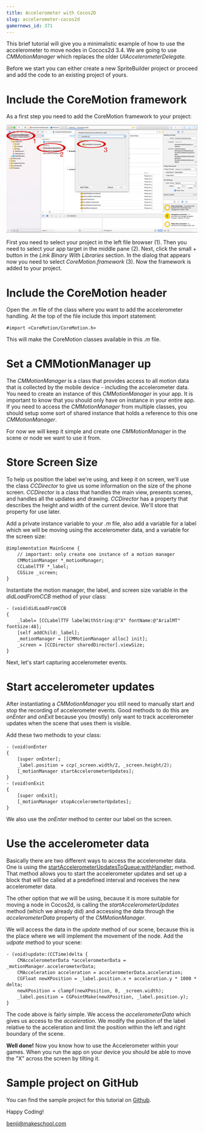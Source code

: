 ```yaml
---
title: Accelerometer with Cocos2D
slug: accelerometer-cocos2d
gamernews_id: 371
---            
```


This brief tutorial will give you a minimalistic example of how to use the accelerometer to move nodes in Cococs2d 3.4. We are going to use *CMMotionManager* which replaces the older *UIAccelerometerDelegate.* 

Before we start you can either create a new SpriteBuilder project or proceed and add the code to an existing project of yours.

# Include the CoreMotion framework

As a first step you need to add the CoreMotion framework to your project:

![](./screenshot.png)

First you need to select your project in the left file browser (1). Then you need to select your app target in the middle pane (2). Next, click the small + button in the *Link Binary With Libraries* section. In the dialog that appears now you need to select *CoreMotion.framework* (3). Now the framework is added to your project.

# Include the CoreMotion header

Open the *.m* file of the class where you want to add the accelerometer handling. At the top of the file include this import statement:

    #import <CoreMotion/CoreMotion.h>

This will make the CoreMotion classes available in this *.m* file.

# Set a CMMotionManager up

The *CMMotionManager* is a class that provides access to all motion data that is collected by the mobile device - including the accelerometer data. You need to create an instance of this *CMMotionManager* in your app. It is important to know that you should only have on instance in your entire app. If you need to access the *CMMotionManager* from multiple classes, you should setup some sort of shared instance that holds a reference to this one *CMMotionManager*.

For now we will keep it simple and create one *CMMotionManager* in the scene or node we want to use it from.

# Store Screen Size

To help us position the label we're using, and keep it on screen, we'll use the class *CCDirector* to give us some information on the size of the phone screen.  *CCDirector* is a class that handles the main view, presents scenes, and handles all the updates and drawing.  *CCDirector* has a property that describes the height and width of the current device.  We'll store that property for use later.

Add a private instance variable to your *.m* file, also add a variable for a label which we will be moving using the accelerometer data, and a variable for the screen size:

    @implementation MainScene {
        // important: only create one instance of a motion manager
        CMMotionManager *_motionManager;
        CCLabelTTF *_label;
        CGSize _screen;
    }

Instantiate the motion manager, the label, and screen size variable in the *didLoadFromCCB* method of your class:

    - (void)didLoadFromCCB
    {
        _label= [CCLabelTTF labelWithString:@"X" fontName:@"ArialMT" fontSize:48];
        [self addChild:_label];
        _motionManager = [[CMMotionManager alloc] init];
        _screen = [CCDirector sharedDirector].viewSize;
    }

Next, let's start capturing accelerometer events.

# Start accelerometer updates

After instantiating a *CMMotionManager* you still need to manually start and stop the recording of accelerometer events. Good methods to do this are *onEnter* and *onExit* because you (mostly) only want to track accelerometer updates when the scene that uses them is visible.

Add these two methods to your class:

    - (void)onEnter
    {
        [super onEnter];
        _label.position = ccp(_screen.width/2, _screen.height/2);
        [_motionManager startAccelerometerUpdates];
    }
    - (void)onExit
    {
        [super onExit];
        [_motionManager stopAccelerometerUpdates];
    }

We also use the *onEnter* method to center our label on the screen.  

# Use the accelerometer data

Basically there are two different ways to access the accelerometer data. One is using the [startAccelerometerUpdatesToQueue:withHandler:](https://developer.apple.com/library/ios/documentation/coremotion/reference/cmmotionmanager_class/Reference/Reference.html#//apple_ref/occ/instm/CMMotionManager/startAccelerometerUpdatesToQueue:withHandler:) method. That method allows you to start the accelerometer updates and set up a block that will be called at a predefined interval and receives the new accelerometer data.

The other option that we will be using, because it is more suitable for moving a node in Cocos2d, is calling the *startAccelerometerUpdates* method (which we already did) and accessing the data through the *accelerometerData* property of the *CMMotionManager*.

We will access the data in the *update* method of our scene, because this is the place where we will implement the movement of the node. Add the *udpate* method to your scene:

    - (void)update:(CCTime)delta {
        CMAccelerometerData *accelerometerData = _motionManager.accelerometerData;
        CMAcceleration acceleration = accelerometerData.acceleration;
        CGFloat newXPosition = _label.position.x + acceleration.y * 1000 * delta;
        newXPosition = clampf(newXPosition, 0, _screen.width);
        _label.position = CGPointMake(newXPosition, _label.position.y);
    }

The code above is fairly simple. We access the *accelerometerData* which gives us access to the *acceleration*. We modify the position of the label relative to the acceleration and limit the position within the left and right boundary of the scene.

**Well done!** Now you know how to use the Accelerometer within your games. When you run the app on your device you should be able to move the "X" across the screen by tilting it.

# Sample project on GitHub

You can find the sample project for this tutorial on [Github](https://github.com/MakeGamesWithUs/AccelerometerExampleCocos2d).

Happy Coding!

benji@makeschool.com
